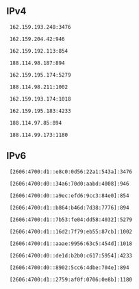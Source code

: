 ## IPv4
```
 162.159.193.248:3476
```
```
 162.159.204.42:946
```
```
 162.159.192.113:854
```
```
 188.114.98.187:894
```
```
 162.159.195.174:5279
```
```
 188.114.98.211:1002
```
```
 162.159.193.174:1018
```
```
 162.159.195.183:4233
```
```
 188.114.97.85:894
```
```
 188.114.99.173:1180
```

## IPv6
```
 [2606:4700:d1::e8c0:0d56:22a1:543a]:3476
```
```
 [2606:4700:d0::34a6:70d0:aabd:4008]:946
```
```
 [2606:4700:d0::a9ec:efd6:9cc3:84e0]:854
```
```
 [2606:4700:d1::b864:b46d:7d38:7776]:894
```
```
 [2606:4700:d1::7b53:fe04:dd58:4032]:5279
```
```
 [2606:4700:d1::16d2:7f79:eb55:87cb]:1002
```
```
 [2606:4700:d1::aaae:9956:63c5:454d]:1018
```
```
 [2606:4700:d0::de1d:b2b0:c617:5954]:4233
```
```
 [2606:4700:d0::8902:5cc6:4dbe:704e]:894
```
```
 [2606:4700:d1::2759:af0f:0706:0e8b]:1180
```
